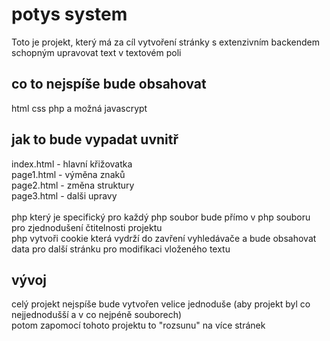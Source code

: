 # potys system
Toto je projekt, který má za cíl vytvoření stránky s extenzivním backendem schopným upravovat text v textovém poli                                               <br>

## co to nejspíše bude obsahovat
html css php a možná javascrypt                                                                                                                                  <br>

## jak to bude vypadat uvnitř
  index.html - hlavní křižovatka                                                                                                                                 <br>
  page1.html - výměna znaků                                                                                                                                      <br>
  page2.html - změna struktury                                                                                                                                   <br>
  page3.html - dalši upravy                                                                                                                                      <br>
                                                                                                                                                                 <br>
php který je specifický pro každý php soubor bude přímo v php souboru pro zjednodušení čtitelnosti projektu                                                      <br>
php vytvoři cookie která vydrží do zavření vyhledávače a bude obsahovat data pro další stránku pro modifikaci vloženého textu                                    <br>

## vývoj
  celý projekt nejspíše bude vytvořen velice jednoduše (aby projekt byl co nejjednodušší a v co nejpéně souborech)                                               <br>
  potom zapomocí tohoto projektu to "rozsunu" na více stránek                                                                                                    <br>
